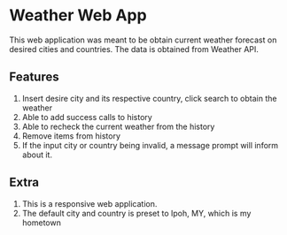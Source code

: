 # Weather Web App

This web application was meant to be obtain current weather forecast on desired cities and countries.
The data is obtained from Weather API.

## Features

1. Insert desire city and its respective country, click search to obtain the weather
2. Able to add success calls to history
3. Able to recheck the current weather from the history
4. Remove items from history
5. If the input city or country being invalid, a message prompt will inform about it.

## Extra

1. This is a responsive web application.
2. The default city and country is preset to Ipoh, MY, which is my hometown
